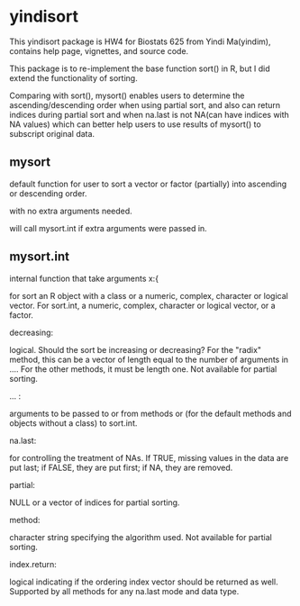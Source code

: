 # yindisort
This yindisort package is HW4 for Biostats 625 from Yindi Ma(yindim), contains help page, vignettes, and source code.

This package is to re-implement the base function sort() in R, but I did extend the functionality of sorting.

Comparing with sort(), mysort() enables users to determine the ascending/descending order when using partial sort, and also can return indices during partial sort
and when na.last is not NA(can have indices with NA values) which can better help users to use results of mysort() to subscript original data.

## mysort
default function for user to sort a vector or factor (partially) into ascending or descending order.

with no extra arguments needed.

will call mysort.int if extra arguments were passed in.

## mysort.int 
internal function that take arguments
x:{

for sort an R object with a class or a numeric, complex, character or logical vector. For sort.int, a numeric, complex, character or logical vector, or a factor.

decreasing:

logical. Should the sort be increasing or decreasing? For the "radix" method, this can be a vector of length equal to the number of arguments in .... For the other methods, it must be length one. Not available for partial sorting.

... :

arguments to be passed to or from methods or (for the default methods and objects without a class) to sort.int.

na.last:

for controlling the treatment of NAs. If TRUE, missing values in the data are put last; if FALSE, they are put first; if NA, they are removed.

partial:

NULL or a vector of indices for partial sorting.

method:

character string specifying the algorithm used. Not available for partial sorting.

index.return:

logical indicating if the ordering index vector should be returned as well. Supported by all methods for any na.last mode and data type.
